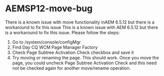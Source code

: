 # AEMSP12-move-bug
There is a known issue with move functionality inAEM 6.5.12 but there is a workaround to fix this issue
This is a known issue with AEM 6.5.12 but there is a workaround to fix this issue. Please follow the steps:
1. Go to /system/console/configMgr
2. Find Day CQ WCM Page Manager Factory
3. Check Page Subtree Activation Check checkbox and save it
4. Try moving or renaming the page.
This should work. Once you move the page, you could uncheck Page Subtree Activation Check and this need not be checked again for another move/rename operation.
